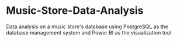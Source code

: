 # Music-Store-Data-Analysis
Data analysis on a music store's database using PostgreSQL as the database management system and Power BI as the visualization tool
